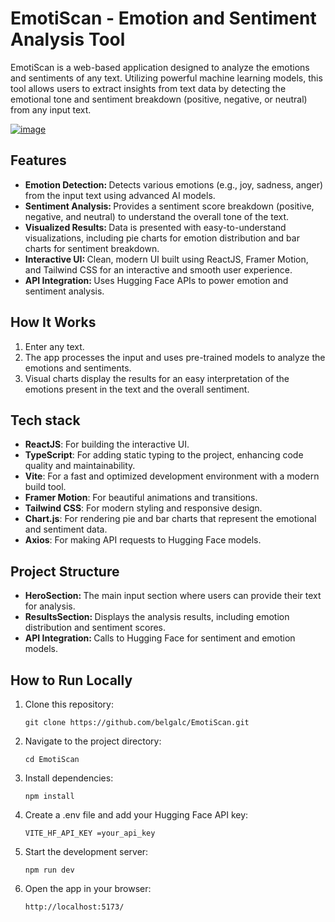 <a id="readme-top"></a>

# EmotiScan - Emotion and Sentiment Analysis Tool

<p>EmotiScan is a web-based application designed to analyze the emotions and sentiments of any text. Utilizing powerful machine learning models, this tool allows users to extract insights from text data by detecting the emotional tone and sentiment breakdown (positive, negative, or neutral) from any input text.</p>

[![image](https://github.com/user-attachments/assets/6e0cc852-3027-42dc-904d-1f23649c401b)
](https://emotiscan.netlify.app/)

## Features
<ul>
  <li>
    <strong>Emotion Detection: </strong>Detects various emotions (e.g., joy, sadness, anger) from the input text using advanced AI models.
  </li>
  <li>
    <strong>Sentiment Analysis: </strong>Provides a sentiment score breakdown (positive, negative, and neutral) to understand the overall tone of the text.
  </li>
  <li>
    <strong>Visualized Results: </strong>Data is presented with easy-to-understand visualizations, including pie charts for emotion distribution and bar charts for sentiment breakdown.
  </li>
  <li>
    <strong>Interactive UI: </strong>Clean, modern UI built using ReactJS, Framer Motion, and Tailwind CSS for an interactive and smooth user experience.
  </li>
  <li>
    <strong>API Integration: </strong>Uses Hugging Face APIs to power emotion and sentiment analysis.
  </li>
</ul>

## How It Works

<ol>
  <li>Enter any text.</li>
  <li>The app processes the input and uses pre-trained models to analyze the emotions and sentiments.</li>
  <li>Visual charts display the results for an easy interpretation of the emotions present in the text and the overall sentiment.</li>
</ol>

## Tech stack

<ul>
  <li><strong>ReactJS</strong>: For building the interactive UI.</li>
    <li><strong>TypeScript</strong>: For adding static typing to the project, enhancing code quality and maintainability.</li>
    <li><strong>Vite</strong>: For a fast and optimized development environment with a modern build tool.</li>
    <li><strong>Framer Motion</strong>: For beautiful animations and transitions.</li>
    <li><strong>Tailwind CSS</strong>: For modern styling and responsive design.</li>
    <li><strong>Chart.js</strong>: For rendering pie and bar charts that represent the emotional and sentiment data.</li>
    <li><strong>Axios</strong>: For making API requests to Hugging Face models.</li>
</ul>

## Project Structure

<ul>
  <li><strong>HeroSection: </strong>The main input section where users can provide their text for analysis.</li>
  <li><strong>ResultsSection: </strong>Displays the analysis results, including emotion distribution and sentiment scores.</li>
  <li><strong>API Integration: </strong>Calls to Hugging Face for sentiment and emotion models.</li>
</ul>

## How to Run Locally

<ol>
  <li>Clone this repository: 
    
    git clone https://github.com/belgalc/EmotiScan.git
</li>
<li>Navigate to the project directory:

    cd EmotiScan

</li>
<li>Install dependencies:

    npm install

</li>
<li>Create a .env file and add your Hugging Face API key:

    VITE_HF_API_KEY =your_api_key

</li>
<li>Start the development server:

    npm run dev

</li>
<li>Open the app in your browser:

    http://localhost:5173/

</li>

</ol>
